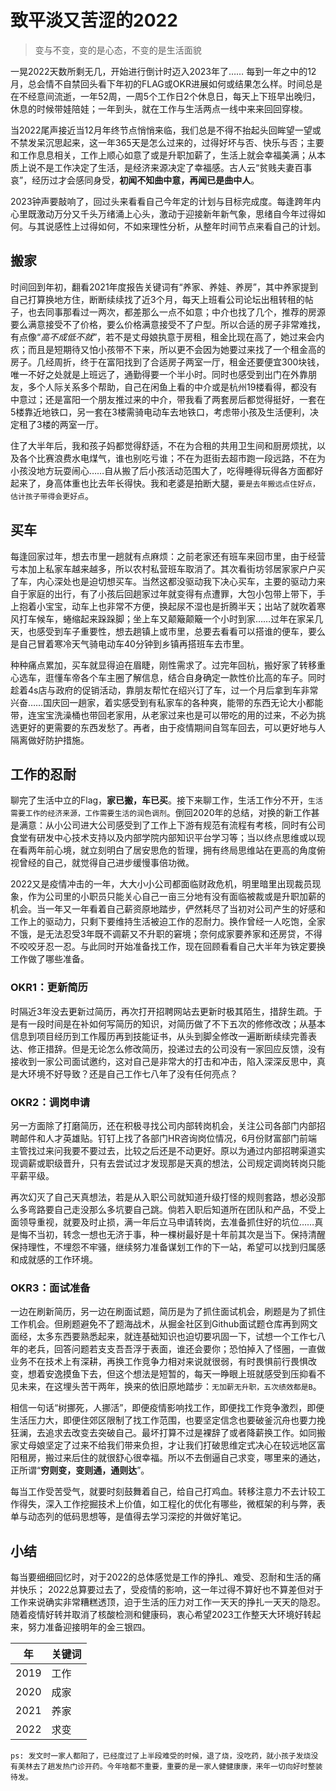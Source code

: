 # 致平淡又苦涩的2022

> 变与不变，变的是心态，不变的是生活面貌

一晃2022天数所剩无几，开始进行倒计时迈入2023年了……
每到一年之中的12月，总会情不自禁回头看下年初的FLAG或OKR进展如何或结果怎么样。时间总是在不经意间流逝，一年52周，一周5个工作日2个休息日，每天上下班早出晚归，休息的时候带娃陪娃；一年到头，就在工作与生活两点一线中来来回回穿梭。

当2022尾声接近当12月年终节点悄悄来临，我们总是不得不抬起头回眸望一望或不禁发呆沉思起来，这一年365天是怎么过来的，过得好坏与否、快乐与否；主要和工作息息相关，工作上顺心如意了或是升职加薪了，生活上就会幸福美满；从本质上说不是工作决定了生活，是经济来源决定了幸福感。古人云“贫贱夫妻百事哀”，经历过才会感同身受，**初闻不知曲中意，再闻已是曲中人**。

2023钟声要敲响了，回过头来看看自己今年定的计划与目标完成度。每逢跨年内心里既激动万分又千头万绪涌上心头，激动于迎接新年新气象，思绪自今年过得如何。与其说感性上过得如何，不如来理性分析，从整年时间节点来看自己的计划。

## 搬家
时间回到年初，翻看2021年度报告关键词有“养家、养娃、养房”，其中养家提到自己打算换地方住，断断续续找了近3个月，每天上班看公司论坛出租转租的帖子，也去同事那看过一两次，都差那么一点不如意；中介也找了几个，推荐的房源要么满意接受不了价格，要么价格满意接受不了户型。所以合适的房子非常难找，有点像“*高不成低不就*”，若不是丈母娘执意于房租，租金比现在高了，她过来会内疚；而且是短期待又怕小孩带不下来，所以更不会因为她要过来找了一个租金高的房子。几经周折，终于在富阳找到了合适房子两室一厅，租金还要便宜300块钱，唯一不好之处就是上班远了，通勤得要一个半小时。同时也感受到出门在外靠朋友，多个人际关系多个帮助，自己在闲鱼上看的中介或是杭州19楼看得，都没有中意过；还是富阳一个朋友推过来的中介，带我看了两套房后都觉得挺好，一套在5楼靠近地铁口，另一套在3楼需骑电动车去地铁口，考虑带小孩及生活便利，决定租了3楼的两室一厅。

住了大半年后，我和孩子妈都觉得舒适，不在为合租的共用卫生间和厨房烦扰，以及各个比赛浪费水电煤气，谁也别吃亏谁；不在为逛街去超市跑一段远路，不在为小孩没地方玩耍闹心……自从搬了后小孩活动范围大了，吃得睡得玩得各方面都好起来了，身高体重也比去年长得快。我和老婆是拍断大腿，`要是去年搬远点住好点，估计孩子带得会更好点`。

## 买车
每逢回家过年，想去市里一趟就有点麻烦：之前老家还有班车来回市里，由于经营亏本加上私家车越来越多，所以农村私营班车取消了。其次看街坊邻居家家户户买了车，内心深处也是迫切想买车。当然这都没驱动我下决心买车，主要的驱动力来自于家庭的出行，有了小孩后回趟家过年就变得有点遭罪，大包小包带上带下，手上抱着小宝宝，动车上也非常不方便，换起尿不湿也是折腾半天；出站了就吹着寒风打车候车，蜷缩起来跺跺脚；坐上车又颠簸颠簸一个小时到家……过年在家呆几天，也感受到车子重要性，想去趟镇上或市里，总要去看看可以搭谁的便车，要么是自己冒着寒冷天气骑电动车40分钟到乡镇再搭班车去市里。

种种痛点累加，买车就显得迫在眉睫，刚性需求了。过完年回杭，搬好家了转移重心选车，逛懂车帝各个车主圈了解信息，结合自身确定一款性价比高的车子。同时趁着4s店与政府的促销活动，靠朋友帮忙在绍兴订了车，过一个月后拿到车非常兴奋……国庆回一趟家，着实感受到有私家车的各种爽，能带的东西无论大小都能带，连宝宝洗澡桶也带回老家用，从老家过来也是可以带吃的用的过来，不必为挑选更好的更需要的东西发愁了。再者，由于疫情期间自驾车回去，可以更好地与人隔离做好防护措施。

## 工作的忍耐
聊完了生活中立的Flag，**家已搬，车已买**。接下来聊工作，生活工作分不开，`生活需要工作的经济来源，工作需要生活的润色调剂`。倒回2020年的总结，对换的新工作甚是满意：从小公司进大公司感受到了工作上下游有规范有流程有考核，同时有公司食堂有研发中心技术支持以及内部学院内部知识平台学习等；当以终点思维或以现在看两年前心境，就立刻明白了居安思危的哲理，拥有终局思维站在更高的角度俯视曾经的自己，就觉得自己进步缓慢事倍功微。

2022又是疫情冲击的一年，大大小小公司都面临财政危机，明里暗里出现裁员现象，作为公司里的小职员只能关心自己一亩三分地有没有面临被裁或是升职加薪的机会。当一年又一年看着自己薪资原地踏步，俨然耗尽了当初对公司产生的好感和工作上的驱动力，只剩下要维持生活被迫工作的忍耐力。换作曾经一人吃饱，全家不饿，是无法忍受3年既不调薪又不升职的窘境；奈何成家要养家和还房贷，不得不咬咬牙忍一忍。与此同时开始准备找工作，现在回顾看看自己大半年为铁定要换工作做了哪些准备。

### OKR1：更新简历
时隔近3年没去更新过简历，再次打开招聘网站去更新时极其陌生，措辞生疏。于是有一段时间是在补如何写简历的知识，对简历做了不下五次的修修改改；从基本信息到项目经历到工作履历再到技能证书，从头到脚全修改一遍断断续续完善表达、修正措辞。但是无论怎么修改简历，投递过去的公司没有一家回应反馈，没有接收到一家公司面试邀约，这对自己是非常大的打击和冲击，陷入深深反思中，真是大环境不好导致？还是自己工作七八年了没有任何亮点？

### OKR2：调岗申请
另一方面除了打磨简历，还在积极寻找公司内部转岗机会，关注公司各部门内部招聘邮件和人才英雄贴。钉钉上找了各部门HR咨询岗位情况，6月份财富部门前端主管找过来问我要不要过去，比较之后还是不动更好。原以为通过内部招聘渠道实现调薪或职级晋升，只有去尝试过才发现那是天真的想法，公司规定调岗转岗只能平薪平级。

再次幻灭了自己天真想法，若是从入职公司就知道升级打怪的规则套路，想必没那么多弯路要自己走没那么多坑要自己跳。倘若入职后知道所在团队和产品，不受上面领导重视，就要及时止损，满一年后立马申请转岗，去准备抓住好的坑位……真是悔不当初，转念一想也无济于事，种一棵树最好是十年前其次是当下。保持清醒保持理性，不埋怨不牢骚，继续努力准备谋划工作的下一站，希望可以找到归属感和成就感的工作环境。

### OKR3：面试准备
一边在刷新简历，另一边在刷面试题，简历是为了抓住面试机会，刷题是为了抓住工作机会。但刷题避免不了题海战术，从掘金社区到Github面试题仓库再到网文面经，太多东西要熟悉起来，就连基础知识也迫切要巩固一下，试想一个工作七八年的老兵，回答问题若支支吾吾浮于表面，谁还会要你；恐怕掉入了怪圈，一直做业务不在技术上有深耕，再换工作竞争力相对来说就很弱，有时畏惧前行畏惧改变，想着安逸摸鱼下去，但这个想法是短暂的，每天一睁眼上班就感受到压抑看不见未来，在这埋头苦干两年，换来的依旧原地踏步：`无加薪无升职，五次绩效都是B`。

相信一句话“树挪死，人挪活”，即便疫情影响找工作，即便找工作竞争激烈，即便生活压力大，即便住郊区限制了找工作范围，也要坚定信念也要破釜沉舟也要力挽狂澜，去追求去改变去突破自己。最坏打算不过是裸辞了或者降薪换工作。如同搬家丈母娘坚定了过来不给我们带来负担，才让我们打破思维定式决心在较远地区富阳租房，搬过来后住的就很舒心很幸福。所以不去倒逼自己求变，哪里来的通达，正所谓“**穷则变，变则通，通则达**”。

每当工作受苦受气，就要时刻鼓舞着自己，给自己打鸡血。转移注意力不去计较工作得失，深入工作挖掘技术上价值，如工程化的优化有哪些，微框架的利与弊，表单与动态列的低码思想等，是值得去学习深挖的并做好笔记。


## 小结
每当要细细回忆时，对于2022的总体感觉是工作的挣扎、难受、忍耐和生活的痛并快乐；
2022总算要过去了，受疫情的影响，这一年过得不算好也不算差但对于工作来说确实非常糟糕透顶，迫于生活的压力对工作一天天的挣扎一天天的隐忍。随着疫情好转并取消了核酸检测和健康码，衷心希望2023工作整天大环境好转起来，努力准备迎接明年的金三银四。

年 | 关键词
---|---
2019 | 工作
2020 | 成家
2021 | 养家
2022 | 求变

`ps: 发文时一家人都阳了，已经度过了上半段难受的时候，退了烧，没吃药，就小孩子发烧没有美林去了趟发热门诊开药。今年啥都不重要，重要的是一家人健健康康，来年一切向好时整装待发。`


